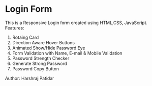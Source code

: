 # Login Form
This is a Responsive Login form created using HTML,CSS, JavaScript. <br>
Features: <br>
1. Rotaing Card
2. Direction Aware Hover Buttons
3. Animated Show/Hide Password Eye
4. Form Validation with Name, E-mail & Mobile Validation
5. Password Strength Checker
6. Generate Strong Password
7. Password  Copy Button

Author: Harshraj Patidar